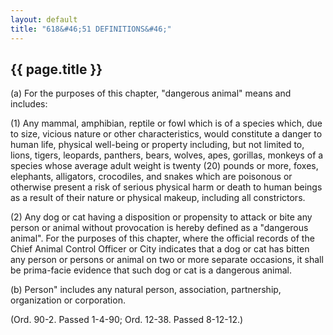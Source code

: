 ```yaml
---
layout: default 
title: "618&#46;51 DEFINITIONS&#46;"
---
```


{{ page.title }}
----------------

​(a) For the purposes of this chapter, "dangerous animal" means and
includes:

​(1) Any mammal, amphibian, reptile or fowl which is of a species which,
due to size, vicious nature or other characteristics, would constitute a
danger to human life, physical well-being or property including, but not
limited to, lions, tigers, leopards, panthers, bears, wolves, apes,
gorillas, monkeys of a species whose average adult weight is twenty (20)
pounds or more, foxes, elephants, alligators, crocodiles, and snakes
which are poisonous or otherwise present a risk of serious physical harm
or death to human beings as a result of their nature or physical makeup,
including all constrictors.

​(2) Any dog or cat having a disposition or propensity to attack or bite
any person or animal without provocation is hereby defined as a
"dangerous animal". For the purposes of this chapter, where the official
records of the Chief Animal Control Officer or City indicates that a dog
or cat has bitten any person or persons or animal on two or more
separate occasions, it shall be prima-facie evidence that such dog or
cat is a dangerous animal.

​(b) Person" includes any natural person, association, partnership,
organization or corporation.

(Ord. 90-2. Passed 1-4-90; Ord. 12-38. Passed 8-12-12.)
